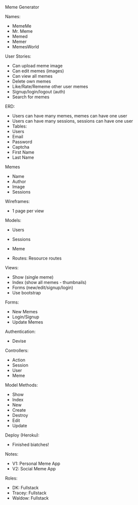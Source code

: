 Meme Generator

Names:
- MemeMe
- Mr. Meme
- Memed
- Memer
- MemesWorld

User Stories:
- Can upload meme image
- Can edit memes (images)
- Can view all memes
- Delete own memes
- Like/Rate/Rememe other user memes
- Signup/login/logout (auth)
- Search for memes

ERD: 
- Users can have many memes, memes can have one user
- Users can have many sessions, sessions can have one user
- Tables:
- Users
- Email
- Password
- Captcha
- First Name
- Last Name


Memes
- Name
- Author
- Image
- Sessions

Wireframes:
- 1 page per view

Models:
- Users
- Sessions
- Meme

- Routes:
Resource routes

Views:
- Show (single meme)
- Index (show all memes - thumbnails)
- Forms (new/edit/signup/login)
- Use bootstrap

Forms:
- New Memes
- Login/Signup
- Update Memes

Authentication:
- Devise

Controllers:
- Action
- Session
- User
- Meme

Model Methods:
- Show
- Index
- New
- Create
- Destroy
- Edit
- Update

Deploy (Heroku):
- Finished biatches!

Notes:
- V1: Personal Meme App
- V2: Social Meme App



Roles:
- DK: Fullstack
- Tracey: Fullstack
- Waldow: Fullstack